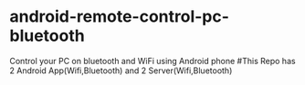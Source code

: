 # android-remote-control-pc-bluetooth
Control your PC on bluetooth and WiFi using Android phone
#This Repo has 2 Android App(Wifi,Bluetooth) and 2 Server(Wifi,Bluetooth)
